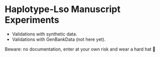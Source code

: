 # Haplotype-Lso Manuscript Experiments

- Validations with synthetic data.
- Validations with GenBankData (not here yet).

Beware: no documentation, enter at your own risk and wear a hard hat :construction_worker:
